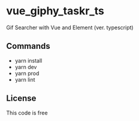 # vue_giphy_taskr_ts
Gif Searcher with Vue and Element (ver. typescript)

## Commands

* yarn install
* yarn dev
* yarn prod
* yarn lint

## License

This code is free
